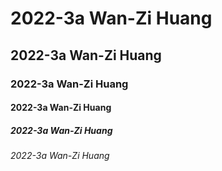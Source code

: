 # 2022-3a Wan-Zi Huang
## 2022-3a Wan-Zi Huang
### 2022-3a Wan-Zi Huang
#### 2022-3a Wan-Zi Huang
##### 2022-3a Wan-Zi Huang
###### 2022-3a Wan-Zi Huang

